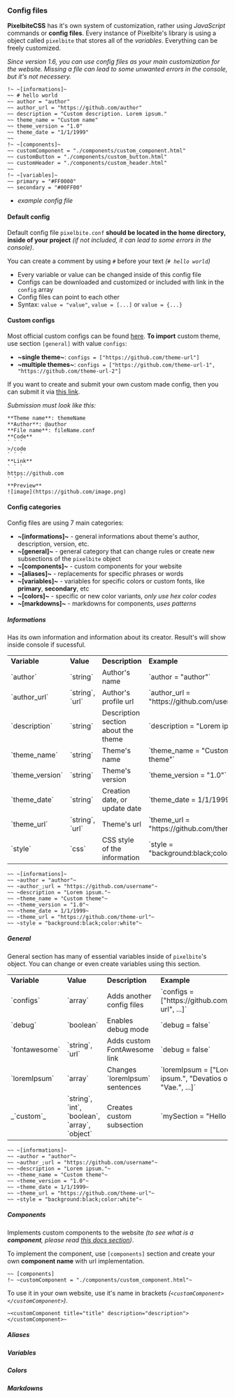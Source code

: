 ### Config files
**PixelbiteCSS** has it's own system of customization, rather using _JavaScript_ commands or **config files**. Every instance of Pixelbite's library is using a object called `pixelbite` that stores all of the _variables_. Everything can be freely customized.

_Since version 1.6, you can use config files as your main customization for the website. Missing a file can lead to some unwanted errors in the console, but it's not necessery._
```
!~ ~[informations]~
~~ # hello world
~~ author = "author"
~~ author_url = "https://github.com/author"
~~ description = "Custom description. Lorem ipsum."
~~ theme_name = "Custom name"
~~ theme_version = "1.0"
~~ theme_date = "1/1/1999"
~~ 
!~ ~[components]~
~~ customComponent = "./components/custom_component.html"
~~ customButton = "./components/custom_button.html"
~~ customHeader = "./components/custom_header.html"
~~ 
!~ ~[variables]~
~~ primary = "#FF0000"
~~ secondary = "#00FF00"
```
- _example config file_

#### Default config
Default config file `pixelbite.conf` **should be located in the home directory, inside of your project** _(if not included, it can lead to some errors in the console)_.

You can create a comment by using `#` before your text _(`# hello world`)_

- Every variable or value can be changed inside of this config file
- Configs can be downloaded and customized or included with link in the `config` array
- Config files can point to each other
- Syntax: `value = "value"`, `value = [...]` or `value = {...}`

#### Custom configs
Most official custom configs can be found [here](https://github.com/Pixelbite-CSS/themes). **To import** custom theme, use section `[general]` with value `configs`:

- **~single theme~**: `configs = ["https://github.com/theme-url"]`
- **~multiple themes~**: `configs = ["https://github.com/theme-url-1", "https://github.com/theme-url-2"]`

If you want to create and submit your own custom made config, then you can submit it via [this link](https://github.com/orgs/Pixelbite-CSS/discussions/3).

_Submission must look like this:_

```
**Theme name**: themeName
**Author**: @author
**File name**: fileName.conf
**Code**
` ` `
>/code
` ` `
**Link**
` ` `
https://github.com
` ` `
**Preview**
![image](https://github.com/image.png)
```

#### Config categories
Config files are using 7 main categories:

- **~[informations]~** - general informations about theme's author, description, version, etc. 
- **~[general]~** - general category that can change rules or create new subsections of the `pixelbite` object
- **~[components]~** - custom components for your website
- **~[aliases]~** - replacements for specific phrases or words
- **~[variables]~** - variables for specific colors or custom fonts, like **primary**, **secondary**, etc
- **~[colors]~** - specific or new color variants, _only use hex color codes_
- **~[markdowns]~** - markdowns for components, _uses patterns_

##### Informations
Has its own information and information about its creator. Result's will show inside console if sucessful.

<table>
<tbody>
  <tr>
    <td><b>Variable</b></td>
    <td><b>Value</b></td>
    <td><b>Description</b></td>
    <td><b>Example</b></td>
  </tr>
  <tr>
    <td>`author`</td>
    <td>`string`</td>
    <td>Author's name</td>
    <td>`author = "author"`</td>
  </tr>
  <tr>
    <td>`author&lowbar;url`</td>
    <td>`string`, `url`</td>
    <td>Author's profile url</td>
    <td>`author&lowbar;url = "https://github.com/username"`</td>
  </tr>
  <tr>
    <td>`description`</td>
    <td>`string`</td>
    <td>Description section about the theme</td>
    <td>`description = "Lorem ipsum."`</td>
  </tr>
  <tr>
    <td>`theme&lowbar;name`</td>
    <td>`string`</td>
    <td>Theme's name</td>
    <td>`theme&lowbar;name = "Custom theme"`</td>
  </tr>
  <tr>
    <td>`theme&lowbar;version`</td>
    <td>`string`</td>
    <td>Theme's version</td>
    <td>`theme&lowbar;version = "1.0"`</td>
  </tr>
  <tr>
    <td>`theme&lowbar;date`</td>
    <td>`string`</td>
    <td>Creation date, or update date</td>
    <td>`theme&lowbar;date = 1/1/1999`</td>
  </tr>
  <tr>
    <td>`theme&lowbar;url`</td>
    <td>`string`, `url`</td>
    <td>Theme's url</td>
    <td>`theme&lowbar;url = "https://github.com/theme-url"`</td>
  </tr>
  <tr>
    <td>`style`</td>
    <td>`css`</td>
    <td>CSS style of the information</td>
    <td>`style = "background:black;color:white"`</td>
  </tr>
</tbody>
</table>

```
~~ ~[informations]~
~~ ~author = "author"~
~~ ~author_;url = "https://github.com/username"~
~~ ~description = "Lorem ipsum."~
~~ ~theme_name = "Custom theme"~
~~ ~theme_version = "1.0"~
~~ ~theme_date = 1/1/1999~
~~ ~theme_url = "https://github.com/theme-url"~
~~ ~style = "background:black;color:white"~
```

##### General
General section has many of essential variables inside of `pixelbite`'s object. You can change or even create variables using this section.

<table>
<tbody>
  <tr>
    <td><b>Variable</b></td>
    <td><b>Value</b></td>
    <td><b>Description</b></td>
    <td><b>Example</b></td>
  </tr>
  <tr>
    <td>`configs`</td>
    <td>`array`</td>
    <td>Adds another config files</td>
    <td>`configs = ["https://github.com/theme-url", ...]`</td>
  </tr>
  <tr>
    <td>`debug`</td>
    <td>`boolean`</td>
    <td>Enables debug mode</td>
    <td>`debug = false`</td>
  </tr>
  <tr>
    <td>`fontawesome`</td>
    <td>`string`, `url`</td>
    <td>Adds custom FontAwesome link</td>
    <td>`debug = false`</td>
  </tr>
  <tr>
    <td>`loremIpsum`</td>
    <td>`array`</td>
    <td>Changes `loremIpsum` sentences</td>
    <td>`loremIpsum = ["Lorem ipsum.", "Devatios ortum!", "Vae.", ...]`</td>
  </tr>
  <tr>
    <td>_`custom`_</td>
    <td>`string`, `int`, `boolean`, `array`, `object`</td>
    <td>Creates custom subsection</td>
    <td>`mySection = "Hello world!"`</td>
  </tr>
</tbody>
</table>

```
~~ ~[informations]~
~~ ~author = "author"~
~~ ~author_;url = "https://github.com/username"~
~~ ~description = "Lorem ipsum."~
~~ ~theme_name = "Custom theme"~
~~ ~theme_version = "1.0"~
~~ ~theme_date = 1/1/1999~
~~ ~theme_url = "https://github.com/theme-url"~
~~ ~style = "background:black;color:white"~
```

##### Components
Implements custom components to the website _(to see what is a **component**, please read <a href="#5&lowbar;4&lowbar;Components">this docs section</a>)_.

To implement the component, use `[components]` section and create your own **component name** with url implementation.

```
~~ [components]
!~ ~customComponent = "./components/custom_component.html"~
```

To use it in your own website, use it's name in brackets _(`<customComponent></customComponent>`)_.

```
~<customComponent title="title" description="description"></customComponent>~
```

##### Aliases

##### Variables

##### Colors

##### Markdowns